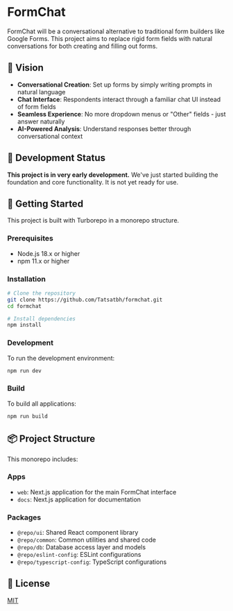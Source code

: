 # FormChat

FormChat will be a conversational alternative to traditional form builders like Google Forms. This project aims to replace rigid form fields with natural conversations for both creating and filling out forms.

## 🌟 Vision

- **Conversational Creation**: Set up forms by simply writing prompts in natural language
- **Chat Interface**: Respondents interact through a familiar chat UI instead of form fields 
- **Seamless Experience**: No more dropdown menus or "Other" fields - just answer naturally
- **AI-Powered Analysis**: Understand responses better through conversational context

## 🚧 Development Status

**This project is in very early development.** We've just started building the foundation and core functionality. It is not yet ready for use.

## 🚀 Getting Started

This project is built with Turborepo in a monorepo structure.

### Prerequisites

- Node.js 18.x or higher
- npm 11.x or higher

### Installation

```sh
# Clone the repository
git clone https://github.com/Tatsatbh/formchat.git
cd formchat

# Install dependencies
npm install
```

### Development

To run the development environment:

```sh
npm run dev
```

### Build

To build all applications:

```sh
npm run build
```

## 📦 Project Structure

This monorepo includes:

### Apps
- `web`: Next.js application for the main FormChat interface
- `docs`: Next.js application for documentation

### Packages
- `@repo/ui`: Shared React component library 
- `@repo/common`: Common utilities and shared code
- `@repo/db`: Database access layer and models
- `@repo/eslint-config`: ESLint configurations
- `@repo/typescript-config`: TypeScript configurations

## 📝 License

[MIT](LICENSE)
